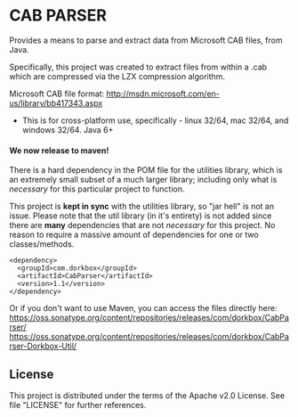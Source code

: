 CAB PARSER
===========

Provides a means to parse and extract data from Microsoft CAB files, from Java.

Specifically, this project was created to extract files from within a .cab which are compressed via the LZX compression algorithm.

Microsoft CAB file format: http://msdn.microsoft.com/en-us/library/bb417343.aspx

- This is for cross-platform use, specifically - linux 32/64, mac 32/64, and windows 32/64. Java 6+


<h4>We now release to maven!</h4> 

There is a hard dependency in the POM file for the utilities library, which is an extremely small subset of a much larger library; including only what is *necessary* for this particular project to function.

This project is **kept in sync** with the utilities library, so "jar hell" is not an issue. Please note that the util library (in it's entirety) is not added since there are **many** dependencies that are not *necessary* for this project. No reason to require a massive amount of dependencies for one or two classes/methods.  
```
<dependency>
  <groupId>com.dorkbox</groupId>
  <artifactId>CabParser</artifactId>
  <version>1.1</version>
</dependency>
```

Or if you don't want to use Maven, you can access the files directly here:  
https://oss.sonatype.org/content/repositories/releases/com/dorkbox/CabParser/  
https://oss.sonatype.org/content/repositories/releases/com/dorkbox/CabParser-Dorkbox-Util/  


<h2>License</h2>

This project is distributed under the terms of the Apache v2.0 License. See file "LICENSE" for further references.
